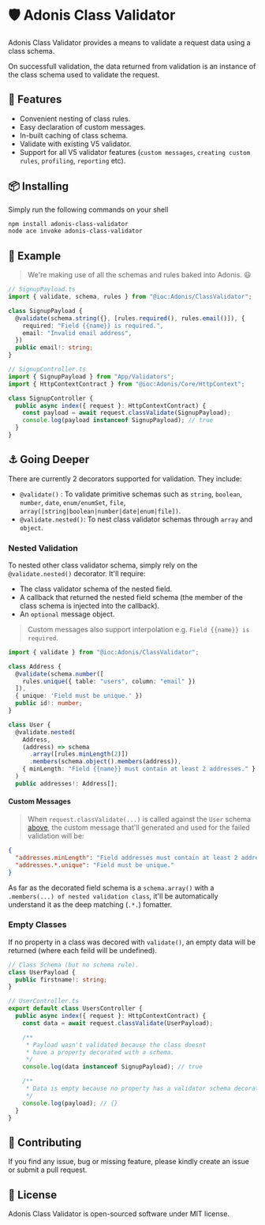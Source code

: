 # 🛡 Adonis Class Validator

Adonis Class Validator provides a means to validate a request data using a class schema.

On successfull validation, the data returned from validation is an instance of the class schema used to validate the request.

## 🎁 Features

- Convenient nesting of class rules.
- Easy declaration of custom messages.
- In-built caching of class schema.
- Validate with existing V5 validator.
- Support for all V5 validator features (`custom messages`, `creating custom rules`, `profiling`, `reporting` etc).

## 📦 Installing

Simply run the following commands on your shell

```bash
npm install adonis-class-validator
node ace invoke adonis-class-validator
```

## 📌 Example

> We're making use of all the schemas and rules baked into Adonis. 😃

```ts
// SignupPayload.ts
import { validate, schema, rules } from "@ioc:Adonis/ClassValidator";

class SignupPayload {
  @validate(schema.string({}, [rules.required(), rules.email()]), {
    required: "Field {{name}} is required.",
    email: "Invalid email address",
  })
  public email!: string;
}
```

```ts
// SignupController.ts
import { SignupPayload } from "App/Validators";
import { HttpContextContract } from "@ioc:Adonis/Core/HttpContext";

class SignupController {
  public async index({ request }: HttpContextContract) {
    const payload = await request.classValidate(SignupPayload);
    console.log(payload instanceof SignupPayload); // true
  }
}
```

## ⚓️ Going Deeper

There are currently 2 decorators supported for validation. They include:

- `@validate()` : To validate primitive schemas such as `string`, `boolean`, `number`, `date`, `enum/enumSet`, `file`, `array([string|boolean|number|date|enum|file])`.
- `@validate.nested()`: To nest class validator schemas through `array` and `object`.

### Nested Validation

To nested other class validator schema, simply rely on the `@validate.nested()` decorator. It'll require:

- The class validator schema of the nested field.
- A callback that returned the nested field schema (the member of the class schema is injected into the callback).
- An `optional` message object.

> Custom messages also support interpolation e.g. `Field {{name}} is required`.

```ts
import { validate } from "@ioc:Adonis/ClassValidator";

class Address {
  @validate(schema.number([
    rules.unique({ table: "users", column: "email" })
  ]),
  { unique: 'Field must be unique.' })
  public id!: number;
}

class User {
  @validate.nested(
    Address,
    (address) => schema
      .array([rules.minLength(2)])
      .members(schema.object().members(address)),
    { minLength: "Field {{name}} must contain at least 2 addresses." }
  )
  public addresses!: Address[];
```

#### Custom Messages

> When `request.classValidate(...)` is called against the `User` schema [above](#nested-validation), the custom message that'll generated and used for the failed validation will be:

```json
{
  "addresses.minLength": "Field addresses must contain at least 2 addresses.",
  "addresses.*.unique": "Field must be unique."
}
```

As far as the decorated field schema is a `schema.array()` with a `.members(...) of nested validation class`, it'll be automatically understand it as the deep matching (`.*.`) fomatter.

### Empty Classes

If no property in a class was decored with `validate()`, an empty data will be returned (where each feild will be undefined).

```ts
// Class Schema (but no schema rule).
class UserPayload {
  public firstname!: string;
}

// UserController.ts
export default class UsersController {
  public async index({ request }: HttpContextContract) {
    const data = await request.classValidate(UserPayload);

    /**
     * Payload wasn't validated because the class doesnt
     * have a property decorated with a schema.
     */
    console.log(data instanceof SignupPayload); // true

    /**
     * Data is empty because no property has a validator schema decorator.
     */
    console.log(payload); // {}
  }
}
```

## 📝 Contributing

If you find any issue, bug or missing feature, please kindly create an issue or submit a pull request.

## 🔖 License

Adonis Class Validator is open-sourced software under MIT license.
